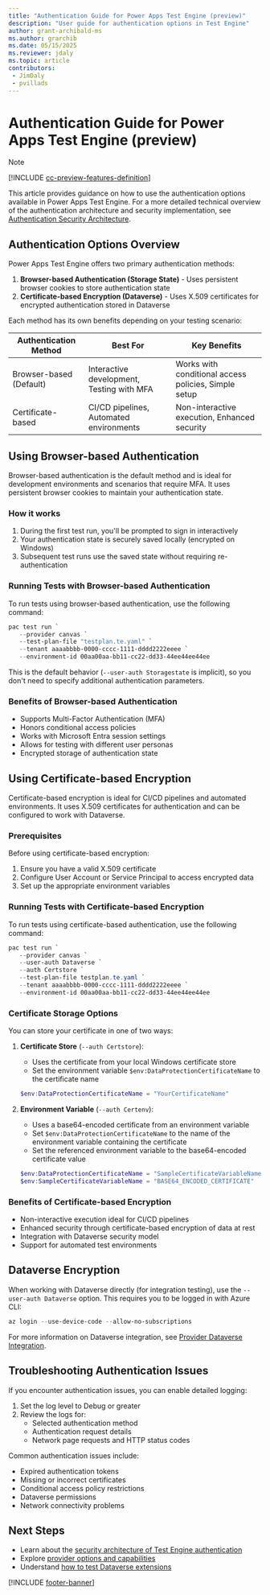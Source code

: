 ```yaml
---
title: "Authentication Guide for Power Apps Test Engine (preview)"
description: "User guide for authentication options in Test Engine"
author: grant-archibald-ms
ms.author: grarchib
ms.date: 05/15/2025
ms.reviewer: jdaly
ms.topic: article
contributors:
 - JimDaly
 - pvillads
---
```


# Authentication Guide for Power Apps Test Engine (preview)

> [!NOTE]
> [!INCLUDE [cc-preview-features-definition](../includes/cc-preview-features-definition.md)]

This article provides guidance on how to use the authentication options available in Power Apps Test Engine. For a more detailed technical overview of the authentication architecture and security implementation, see [Authentication Security Architecture](./authentication-security.md).

## Authentication Options Overview

Power Apps Test Engine offers two primary authentication methods:

1. **Browser-based Authentication (Storage State)** - Uses persistent browser cookies to store authentication state
2. **Certificate-based Encryption (Dataverse)** - Uses X.509 certificates for encrypted authentication stored in Dataverse

Each method has its own benefits depending on your testing scenario:

| Authentication Method | Best For | Key Benefits |
|----------------------|----------|-------------|
| Browser-based (Default) | Interactive development, Testing with MFA | Works with conditional access policies, Simple setup |
| Certificate-based | CI/CD pipelines, Automated environments | Non-interactive execution, Enhanced security |

## Using Browser-based Authentication

Browser-based authentication is the default method and is ideal for development environments and scenarios that require MFA. It uses persistent browser cookies to maintain your authentication state.

### How it works

1. During the first test run, you'll be prompted to sign in interactively
2. Your authentication state is securely saved locally (encrypted on Windows)
3. Subsequent test runs use the saved state without requiring re-authentication

### Running Tests with Browser-based Authentication

To run tests using browser-based authentication, use the following command:

```powershell
pac test run `
   --provider canvas `
   --test-plan-file "testplan.te.yaml" `
   --tenant aaaabbbb-0000-cccc-1111-dddd2222eeee `
   --environment-id 00aa00aa-bb11-cc22-dd33-44ee44ee44ee
```

This is the default behavior (`--user-auth Storagestate` is implicit), so you don't need to specify additional authentication parameters.

### Benefits of Browser-based Authentication

- Supports Multi-Factor Authentication (MFA)
- Honors conditional access policies
- Works with Microsoft Entra session settings
- Allows for testing with different user personas
- Encrypted storage of authentication state

## Using Certificate-based Encryption

Certificate-based encryption is ideal for CI/CD pipelines and automated environments. It uses X.509 certificates for authentication and can be configured to work with Dataverse.

### Prerequisites

Before using certificate-based encryption:

1. Ensure you have a valid X.509 certificate
2. Configure User Account or Service Principal to access encrypted data
3. Set up the appropriate environment variables

### Running Tests with Certificate-based Encryption

To run tests using certificate-based authentication, use the following command:

```powershell
pac test run `
   --provider canvas `
   --user-auth Dataverse `
   --auth Certstore `
   --test-plan-file testplan.te.yaml `
   --tenant aaaabbbb-0000-cccc-1111-dddd2222eeee `
   --environment-id 00aa00aa-bb11-cc22-dd33-44ee44ee44ee
```

### Certificate Storage Options

You can store your certificate in one of two ways:

1. **Certificate Store** (`--auth Certstore`):
   - Uses the certificate from your local Windows certificate store
   - Set the environment variable `$env:DataProtectionCertificateName` to the certificate name

   ```powershell
   $env:DataProtectionCertificateName = "YourCertificateName"
   ```

2. **Environment Variable** (`--auth Certenv`):
   - Uses a base64-encoded certificate from an environment variable
   - Set `$env:DataProtectionCertificateName` to the name of the environment variable containing the certificate
   - Set the referenced environment variable to the base64-encoded certificate value

   ```powershell
   $env:DataProtectionCertificateName = "SampleCertificateVariableName"
   $env:SampleCertificateVariableName = "BASE64_ENCODED_CERTIFICATE"
   ```

### Benefits of Certificate-based Encryption

- Non-interactive execution ideal for CI/CD pipelines
- Enhanced security through certificate-based encryption of data at rest
- Integration with Dataverse security model
- Support for automated test environments

## Dataverse Encryption

When working with Dataverse directly (for integration testing), use the `--user-auth Dataverse` option. This requires you to be logged in with Azure CLI:

```powershell
az login --use-device-code --allow-no-subscriptions
```

For more information on Dataverse integration, see [Provider Dataverse Integration](./providers.md#provider-dataverse-integration).

## Troubleshooting Authentication Issues

If you encounter authentication issues, you can enable detailed logging:

1. Set the log level to Debug or greater
2. Review the logs for:
   - Selected authentication method
   - Authentication request details
   - Network page requests and HTTP status codes

Common authentication issues include:

- Expired authentication tokens
- Missing or incorrect certificates
- Conditional access policy restrictions
- Dataverse permissions
- Network connectivity problems

## Next Steps

- Learn about the [security architecture of Test Engine authentication](./authentication-security.md)
- Explore [provider options and capabilities](./providers.md)
- Understand [how to test Dataverse extensions](./dataverse.md)

[!INCLUDE [footer-banner](../includes/footer-banner.md)]
